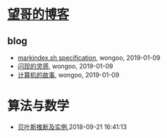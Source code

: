 # [望哥的博客](http://blog.sisopipo.com)

## blog
* [markindex.sh specification](/markindex), wongoo, 2019-01-09
* [闪现的灵感](/flash-idea), wongoo, 2019-01-09
* [计算机的故事](/cs-stories), wongoo, 2019-01-09
# 算法与数学
* [贝叶斯推断及实例](/2018/2018-09-21-bayesian-inference),2018-09-21 16:41:13
